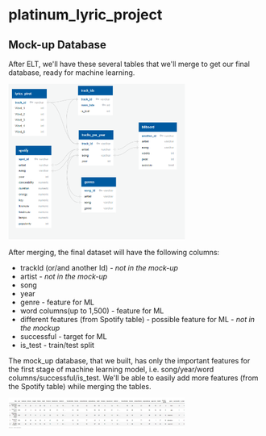 # platinum_lyric_project

## Mock-up Database

After ELT, we'll have these several tables that we'll merge to get our final database, ready for machine learning.

<img src="ERD.png" width="350">

After merging, the final dataset will have the following columns:
- trackId (or/and another Id) - *not in the mock-up*
- artist - *not in the mock-up*
- song
- year
- genre - feature for ML
- word columns(up to 1,500) - feature for ML
- different features (from Spotify table) - possible feature for ML - *not in the mockup*
- successful - target for ML
- is_test - train/test split

The mock_up database, that we built, has only the important features for the first stage of machine learning model, i.e. song/year/word columns/successful/is_test. We'll be able to easily add more features (from the Spotify table) while merging the tables.

<img src="mockup_db.png" width="350">





